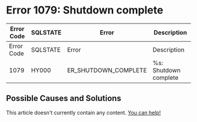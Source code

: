 
# Error 1079: Shutdown complete


| Error Code | SQLSTATE | Error | Description |
| --- | --- | --- | --- |
| Error Code | SQLSTATE | Error | Description |
| 1079 | HY000 | ER_SHUTDOWN_COMPLETE | %s: Shutdown complete |




## Possible Causes and Solutions


This article doesn't currently contain any content. [You can help!](/kb/en/writing-and-editing-knowledge-base-articles/)

